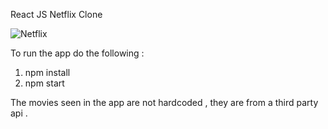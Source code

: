 React JS Netflix Clone


![Netflix](https://user-images.githubusercontent.com/15197958/170085506-178d9a36-11ab-4442-93e6-3a4219d30751.png)


To run the app do the following :

1. npm install
2. npm start

The movies seen in the app are not hardcoded , they are from a third party api .
